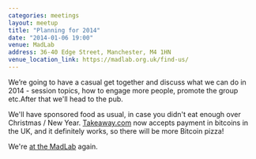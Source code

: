 ```yaml
---
categories: meetings
layout: meetup
title: "Planning for 2014"
date: "2014-01-06 19:00"
venue: MadLab
address: 36-40 Edge Street, Manchester, M4 1HN
venue_location_link: https://madlab.org.uk/find-us/
---
```


We’re going to have a casual get together and discuss what we can do in 2014 - session topics, how to engage more people, promote the group etc.After that we'll head to the pub.

We'll have sponsored food as usual, in case you didn't eat enough over Christmas / New Year. [Takeaway.com][takeaway] now accepts payment in bitcoins in the UK, and it definitely works, so there will be more Bitcoin pizza!

We're [at the MadLab][madlab-event] again.

[madlab-event]: http://madlab.org.uk/content/bitcoin-manchester-6/
[takeaway]: http://www.takeaway.com/
